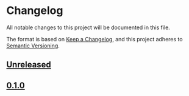# Changelog

All notable changes to this project will be documented in this file.

The format is based on [Keep a Changelog](https://keepachangelog.com/en/1.0.0/),
and this project adheres to [Semantic Versioning](https://semver.org/spec/v2.0.0.html).

## [Unreleased]

## [0.1.0]

[Unreleased]: https://github.com/MetaMask/core/compare/@metamask/earn-controller@0.1.0...HEAD
[0.1.0]: https://github.com/MetaMask/core/releases/tag/@metamask/earn-controller@0.1.0
